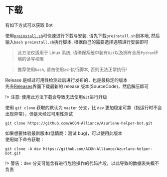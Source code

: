 # 下载
有如下方式可以获取 Bot  
<!-- tabs:start -->

<!-- tab:一键脚本(推荐) -->
使用[`preinstall.sh`](https://github.com/ACGN-Alliance/Azurlane-helper-bot/blob/main/preinstall.sh)可快速进行下载与安装. 
请先下载`preinstall.sh`到本地, 然后输入`bash preinstall.sh`执行脚本, 根据自己的需要选择选项进行安装即可
> 此方法仅适用于 Linux 系统, 请确保系统中装有`Git`以及拥有全局`Python`环境的读写权限
 
> 推荐使用`bash`, 请勿使用`zsh`执行脚本, 否则无法正常执行!

<!-- tab:Release -->

Release 是经过可用性检测过后进行发布的，也是最稳定的版本  
先去[Releases](https://github.com/ACGN-Alliance/Azurlane-helper-bot/releases)界面下载最新的 release 版本(SourceCode)，然后解压即可

!> 注意: 使用此方法下载会导致无法使用`Git`进行升级

<!-- tab:Git -->

使用 `git clone` 获取的默认为 `master` 分支，比 `dev` 更加稳定可靠（指运行时不会出现异常），但是未经过可用性测试  
```shell
git clone https://github.com/ACGN-Alliance/Azurlane-helper-bot.git
```

<!-- tab:Git(dev) -->

如果想要体验最新版本(低情商：测试 bug)，可以使用此版本  
使用如下命令获取：
```shell
git clone -b dev https://github.com/ACGN-Alliance/Azurlane-helper-bot.git
```
!> 警告：dev 分支可能含有进行危险操作的代码片段，以此导致的数据丢失概不负责

<!-- tabs:end -->
